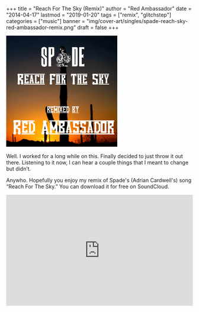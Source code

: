 +++
title = "Reach For The Sky (Remix)"
author = "Red Ambassador"
date = "2014-04-17"
lastmod = "2019-01-20"
tags = ["remix", "glitchstep"]
categories = ["music"]
banner = "img/cover-art/singles/spade-reach-sky-red-ambassador-remix.png"
draft = false
+++


<img src=/img/cover-art/singles/spade-reach-sky-red-ambassador-remix.png class="thumb" alt="Reach for the Sky Red Ambassador Remix">


Well. I worked for a long while on this. Finally decided to just throw it
out there. Listening to it now, I can hear a couple things that I meant to
change but didn’t.

Anywho. Hopefully you enjoy my remix of Spade's (Adrian Cardwell's) song
“Reach For The Sky.” You can download it for free on SoundCloud.

<iframe width="100%" height="300" scrolling="no" frameborder="no" allow="autoplay" src="https://w.soundcloud.com/player/?url=https%3A//api.soundcloud.com/tracks/142920374&color=%23ff0000&auto_play=false&hide_related=false&show_comments=true&show_user=true&show_reposts=false&show_teaser=true&visual=true"></iframe>
